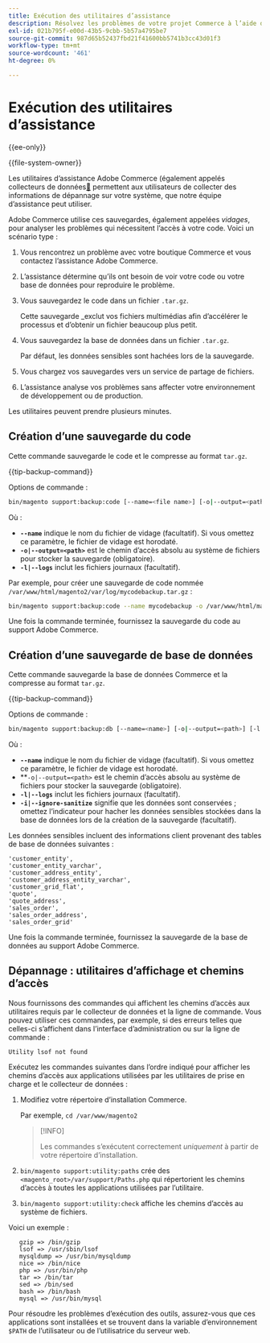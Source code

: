 ```yaml
---
title: Exécution des utilitaires d’assistance
description: Résolvez les problèmes de votre projet Commerce à l’aide de l’utilitaire de prise en charge intégré.
exl-id: 021b795f-e00d-43b5-9cbb-5b57a4795be7
source-git-commit: 987d65b52437fbd21f41600bb5741b3cc43d01f3
workflow-type: tm+mt
source-wordcount: '461'
ht-degree: 0%

---
```


# Exécution des utilitaires d’assistance

{{ee-only}}

{{file-system-owner}}

Les utilitaires d’assistance Adobe Commerce (également appelés collecteurs de données[&#128279;](https://experienceleague.adobe.com/en/docs/commerce-admin/systems/tools/support#data-collector) permettent aux utilisateurs de collecter des informations de dépannage sur votre système, que notre équipe d’assistance peut utiliser.

Adobe Commerce utilise ces sauvegardes, également appelées _vidages_, pour analyser les problèmes qui nécessitent l’accès à votre code. Voici un scénario type :

1. Vous rencontrez un problème avec votre boutique Commerce et vous contactez l’assistance Adobe Commerce.
1. L’assistance détermine qu’ils ont besoin de voir votre code ou votre base de données pour reproduire le problème.
1. Vous sauvegardez le code dans un fichier `.tar.gz`.

   Cette sauvegarde _exclut vos fichiers multimédias afin d’accélérer le processus et d’obtenir un fichier beaucoup plus petit.

1. Vous sauvegardez la base de données dans un fichier `.tar.gz`.

   Par défaut, les données sensibles sont hachées lors de la sauvegarde.

1. Vous chargez vos sauvegardes vers un service de partage de fichiers.
1. L’assistance analyse vos problèmes sans affecter votre environnement de développement ou de production.

Les utilitaires peuvent prendre plusieurs minutes.

## Création d’une sauvegarde du code

Cette commande sauvegarde le code et le compresse au format `tar.gz`.

{{tip-backup-command}}

Options de commande :

```bash
bin/magento support:backup:code [--name=<file name>] [-o|--output=<path>] [-l|--logs]
```

Où :

- **`--name`** indique le nom du fichier de vidage (facultatif). Si vous omettez ce paramètre, le fichier de vidage est horodaté.
- **`-o|--output=<path>`** est le chemin d’accès absolu au système de fichiers pour stocker la sauvegarde (obligatoire).
- **`-l|--logs`** inclut les fichiers journaux (facultatif).

Par exemple, pour créer une sauvegarde de code nommée `/var/www/html/magento2/var/log/mycodebackup.tar.gz` :

```bash
bin/magento support:backup:code --name mycodebackup -o /var/www/html/magento2/var/log
```

Une fois la commande terminée, fournissez la sauvegarde du code au support Adobe Commerce.

## Création d’une sauvegarde de base de données

Cette commande sauvegarde la base de données Commerce et la compresse au format `tar.gz`.

{{tip-backup-command}}

Options de commande :

```bash
bin/magento support:backup:db [--name=<name>] [-o|--output=<path>] [-l|--logs] [-i|--ignore-sanitize]
```

Où :

- **`--name`** indique le nom du fichier de vidage (facultatif). Si vous omettez ce paramètre, le fichier de vidage est horodaté.
- **`-o|--output=<path>` est le chemin d’accès absolu au système de fichiers pour stocker la sauvegarde (obligatoire).
- **`-l|--logs`** inclut les fichiers journaux (facultatif).
- **`-i|--ignore-sanitize`** signifie que les données sont conservées ; omettez l’indicateur pour hacher les données sensibles stockées dans la base de données lors de la création de la sauvegarde (facultatif).

Les données sensibles incluent des informations client provenant des tables de base de données suivantes :

```
'customer_entity',
'customer_entity_varchar',
'customer_address_entity',
'customer_address_entity_varchar',
'customer_grid_flat',
'quote',
'quote_address',
'sales_order',
'sales_order_address',
'sales_order_grid'
```

Une fois la commande terminée, fournissez la sauvegarde de la base de données au support Adobe Commerce.

## Dépannage : utilitaires d’affichage et chemins d’accès

Nous fournissons des commandes qui affichent les chemins d’accès aux utilitaires requis par le collecteur de données et la ligne de commande. Vous pouvez utiliser ces commandes, par exemple, si des erreurs telles que celles-ci s’affichent dans l’interface d’administration ou sur la ligne de commande :

```
Utility lsof not found
```

Exécutez les commandes suivantes dans l’ordre indiqué pour afficher les chemins d’accès aux applications utilisées par les utilitaires de prise en charge et le collecteur de données :

1. Modifiez votre répertoire d’installation Commerce.

   Par exemple, `cd /var/www/magento2`

   >[!INFO]
   >
   >Les commandes s’exécutent correctement _uniquement_ à partir de votre répertoire d’installation.

1. `bin/magento support:utility:paths` crée des `<magento_root>/var/support/Paths.php` qui répertorient les chemins d’accès à toutes les applications utilisées par l’utilitaire.
1. `bin/magento support:utility:check` affiche les chemins d’accès au système de fichiers.

Voici un exemple :

```
   gzip => /bin/gzip
   lsof => /usr/sbin/lsof
   mysqldump => /usr/bin/mysqldump
   nice => /bin/nice
   php => /usr/bin/php
   tar => /bin/tar
   sed => /bin/sed
   bash => /bin/bash
   mysql => /usr/bin/mysql
```

Pour résoudre les problèmes d’exécution des outils, assurez-vous que ces applications sont installées et se trouvent dans la variable d’environnement `$PATH` de l’utilisateur ou de l’utilisatrice du serveur web.
